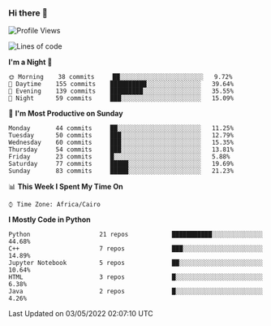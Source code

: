 ### Hi there 👋

<!--
**AMR-KELEG/AMR-KELEG** is a ✨ _special_ ✨ repository because its `README.md` (this file) appears on your GitHub profile.

Here are some ideas to get you started:

- 🔭 I’m currently working on ...
- 🌱 I’m currently learning ...
- 👯 I’m looking to collaborate on ...
- 🤔 I’m looking for help with ...
- 💬 Ask me about ...
- 📫 How to reach me: ...
- 😄 Pronouns: ...
- ⚡ Fun fact: ...
-->

<!--START_SECTION:waka-->
![Profile Views](http://img.shields.io/badge/Profile%20Views-17-blue)

![Lines of code](https://img.shields.io/badge/From%20Hello%20World%20I%27ve%20Written-2%20Million%20lines%20of%20code-blue)

**I'm a Night 🦉** 

```text
🌞 Morning    38 commits     ██░░░░░░░░░░░░░░░░░░░░░░░   9.72% 
🌆 Daytime    155 commits    ██████████░░░░░░░░░░░░░░░   39.64% 
🌃 Evening    139 commits    █████████░░░░░░░░░░░░░░░░   35.55% 
🌙 Night      59 commits     ███░░░░░░░░░░░░░░░░░░░░░░   15.09%

```
📅 **I'm Most Productive on Sunday** 

```text
Monday       44 commits     ██░░░░░░░░░░░░░░░░░░░░░░░   11.25% 
Tuesday      50 commits     ███░░░░░░░░░░░░░░░░░░░░░░   12.79% 
Wednesday    60 commits     ███░░░░░░░░░░░░░░░░░░░░░░   15.35% 
Thursday     54 commits     ███░░░░░░░░░░░░░░░░░░░░░░   13.81% 
Friday       23 commits     █░░░░░░░░░░░░░░░░░░░░░░░░   5.88% 
Saturday     77 commits     █████░░░░░░░░░░░░░░░░░░░░   19.69% 
Sunday       83 commits     █████░░░░░░░░░░░░░░░░░░░░   21.23%

```


📊 **This Week I Spent My Time On** 

```text
⌚︎ Time Zone: Africa/Cairo

```

**I Mostly Code in Python** 

```text
Python                   21 repos            ███████████░░░░░░░░░░░░░░   44.68% 
C++                      7 repos             ███░░░░░░░░░░░░░░░░░░░░░░   14.89% 
Jupyter Notebook         5 repos             ██░░░░░░░░░░░░░░░░░░░░░░░   10.64% 
HTML                     3 repos             █░░░░░░░░░░░░░░░░░░░░░░░░   6.38% 
Java                     2 repos             █░░░░░░░░░░░░░░░░░░░░░░░░   4.26%

```



 Last Updated on 03/05/2022 02:07:10 UTC
<!--END_SECTION:waka-->
